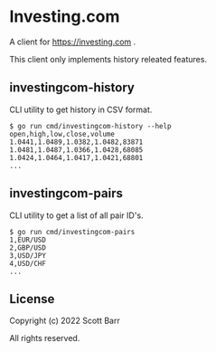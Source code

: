 # Investing.com

A client for https://investing.com .

This client only implements history releated features.

## investingcom-history

CLI utility to get history in CSV format.

```
$ go run cmd/investingcom-history --help
open,high,low,close,volume
1.0441,1.0489,1.0382,1.0482,83871
1.0481,1.0487,1.0366,1.0428,68085
1.0424,1.0464,1.0417,1.0421,68801
...
```

## investingcom-pairs

CLI utility to get a list of all pair ID's.

```
$ go run cmd/investingcom-pairs
1,EUR/USD
2,GBP/USD
3,USD/JPY
4,USD/CHF
...
```

## License

Copyright (c) 2022 Scott Barr

All rights reserved.
